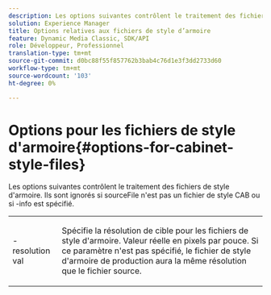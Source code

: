 ```yaml
---
description: Les options suivantes contrôlent le traitement des fichiers de style d'armoire. Ils sont ignorés si sourceFile n'est pas un fichier de style CAB ou si -info est spécifié.
solution: Experience Manager
title: Options relatives aux fichiers de style d’armoire
feature: Dynamic Media Classic, SDK/API
role: Développeur, Professionnel
translation-type: tm+mt
source-git-commit: d0bc88f55f857762b3bab4c76d1e3f3dd2733d60
workflow-type: tm+mt
source-wordcount: '103'
ht-degree: 0%

---
```



# Options pour les fichiers de style d&#39;armoire{#options-for-cabinet-style-files}

Les options suivantes contrôlent le traitement des fichiers de style d&#39;armoire. Ils sont ignorés si sourceFile n&#39;est pas un fichier de style CAB ou si -info est spécifié.

<table id="simpletable_332B78DDEB6540708844AB54AE321F9B"> 
 <tr class="strow"> 
  <td class="stentry"> <p><span class="codeph">-resolution  <span class="varname"> val</span></span> </p> </td> 
  <td class="stentry"> <p>Spécifie la résolution de cible pour les fichiers de style d'armoire. Valeur réelle en pixels par pouce. Si ce paramètre n'est pas spécifié, le fichier de style d'armoire de production aura la même résolution que le fichier source. </p></td> 
 </tr> 
</table>

